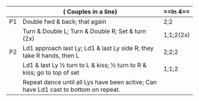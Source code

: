 ||( Couples in a line) |==In 4==|
|-----|----|-----|
|P1| Double fwd & back; that again |2;2|
||Turn & Double L; Turn & Double R; Set & turn (2x) |1;1;2(2x)|
|P2| Ld1 approach last Ly; Ld1 & last Ly side R; they take R hands, then L|2;2;2|
||Ld1 & last Ly ½ turn to L & kiss; ½ turn to R & kiss; go to top of set |1;1;2|
||Repeat dance until all Lys have been active; Can have Ld1 cast to bottom on repeat.||
